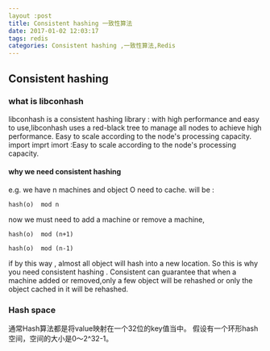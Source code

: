 ```yaml
---
layout :post
title: Consistent hashing 一致性算法
date: 2017-01-02 12:03:17
tags: redis
categories: Consistent hashing ,一致性算法,Redis
---
```


## Consistent hashing


### what is libconhash
libconhash is a consistent hashing library :
with high performance and easy to use,libconhash uses a red-black tree to manage all nodes to achieve high performance.
Easy to scale according to the node's processing capacity.
import imprt imort :Easy to scale according to the node's processing capacity.
#### why we need consistent hashing 
e.g. we have n machines and object O need to cache. 
will be :
```
hash(o)  mod n
```

now we must need to add a machine or remove a machine, 
```
hash(o)  mod (n+1)
```
```
hash(o)  mod (n-1)
```
if by this way , almost all object will hash into a new location.
So this is why you need consistent hashing  . Consistent can guarantee that when a machine added or removed,only a few object will be rehashed or only the object cached in it will be rehashed.
### Hash space

通常Hash算法都是将value映射在一个32位的key值当中。
假设有一个环形hash空间，空间的大小是0～2^32-1。